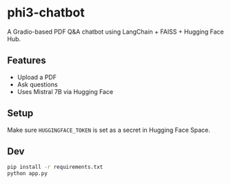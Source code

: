 # phi3-chatbot

A Gradio-based PDF Q&A chatbot using LangChain + FAISS + Hugging Face Hub.

## Features
- Upload a PDF
- Ask questions
- Uses Mistral 7B via Hugging Face

## Setup
Make sure `HUGGINGFACE_TOKEN` is set as a secret in Hugging Face Space.

## Dev
```bash
pip install -r requirements.txt
python app.py
